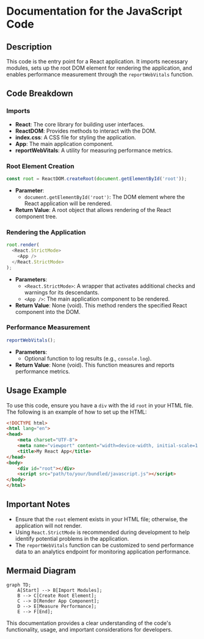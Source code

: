 # Documentation for the JavaScript Code

## Description
This code is the entry point for a React application. It imports necessary modules, sets up the root DOM element for rendering the application, and enables performance measurement through the `reportWebVitals` function.

## Code Breakdown

### Imports
- **React**: The core library for building user interfaces.
- **ReactDOM**: Provides methods to interact with the DOM.
- **index.css**: A CSS file for styling the application.
- **App**: The main application component.
- **reportWebVitals**: A utility for measuring performance metrics.

### Root Element Creation
```javascript
const root = ReactDOM.createRoot(document.getElementById('root'));
```
- **Parameter**: 
  - `document.getElementById('root')`: The DOM element where the React application will be rendered.
- **Return Value**: A root object that allows rendering of the React component tree.

### Rendering the Application
```javascript
root.render(
  <React.StrictMode>
    <App />
  </React.StrictMode>
);
```
- **Parameters**: 
  - `<React.StrictMode>`: A wrapper that activates additional checks and warnings for its descendants.
  - `<App />`: The main application component to be rendered.
- **Return Value**: None (void). This method renders the specified React component into the DOM.

### Performance Measurement
```javascript
reportWebVitals();
```
- **Parameters**: 
  - Optional function to log results (e.g., `console.log`).
- **Return Value**: None (void). This function measures and reports performance metrics.

## Usage Example
To use this code, ensure you have a `div` with the id `root` in your HTML file. The following is an example of how to set up the HTML:

```html
<!DOCTYPE html>
<html lang="en">
<head>
    <meta charset="UTF-8">
    <meta name="viewport" content="width=device-width, initial-scale=1.0">
    <title>My React App</title>
</head>
<body>
    <div id="root"></div>
    <script src="path/to/your/bundled/javascript.js"></script>
</body>
</html>
```

## Important Notes
- Ensure that the `root` element exists in your HTML file; otherwise, the application will not render.
- Using `React.StrictMode` is recommended during development to help identify potential problems in the application.
- The `reportWebVitals` function can be customized to send performance data to an analytics endpoint for monitoring application performance.

## Mermaid Diagram
```mermaid
graph TD;
    A[Start] --> B[Import Modules];
    B --> C[Create Root Element];
    C --> D[Render App Component];
    D --> E[Measure Performance];
    E --> F[End];
```

This documentation provides a clear understanding of the code's functionality, usage, and important considerations for developers.